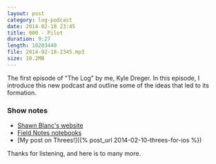 ```yaml
---
layout: post
category: log-podcast
date: 2014-02-18 23:45
title: 000 - Pilot
duration: 9:27
length: 10203440
file: 2014-02-18-2345.mp3
size: 10.2MB
---
```


The first episode of "The Log" by me, Kyle Dreger. In this episode, I introduce this new podcast and outline some of the ideas that led to its formation.

### Show notes
- [Shawn Blanc's website](http://shawnblanc.net)
- [Field Notes notebooks](http://fieldnotesbrand.com)
- [My post on Threes!]({% post_url 2014-02-10-threes-for-ios %})

Thanks for listening, and here is to many more.